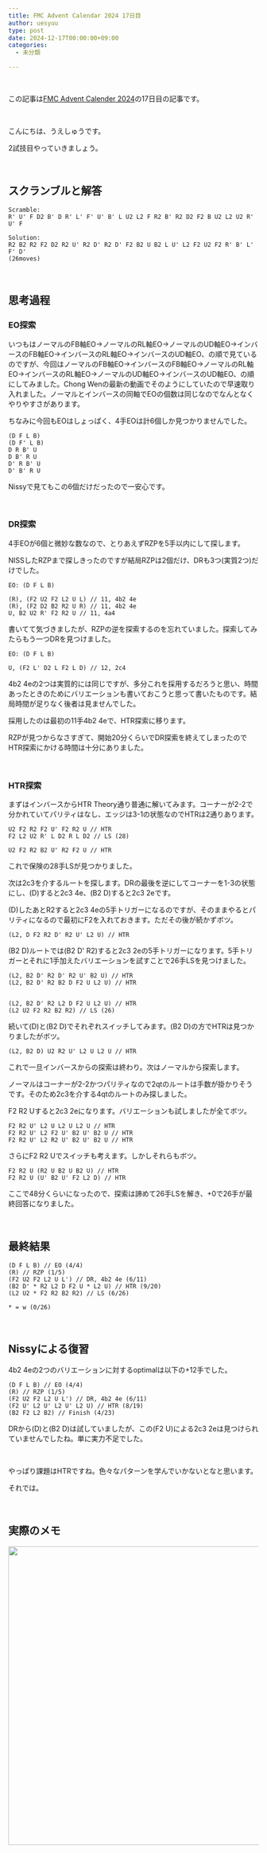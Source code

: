 ```yaml
---
title: FMC Advent Calendar 2024 17日目
author: uesyuu
type: post
date: 2024-12-17T00:00:00+09:00
categories:
  - 未分類

---
```

&nbsp;

この記事は[FMC Advent Calender 2024](https://adventar.org/calendars/10322)の17日目の記事です。

&nbsp;

こんにちは、うえしゅうです。

2試技目やっていきましょう。

&nbsp;

## スクランブルと解答

```
Scramble:
R' U' F D2 B' D R' L' F' U' B' L U2 L2 F R2 B' R2 D2 F2 B U2 L2 U2 R' U' F
```
```
Solution:
R2 B2 R2 F2 D2 R2 U' R2 D' R2 D' F2 B2 U B2 L U' L2 F2 U2 F2 R' B' L' F' D'
(26moves)
```

&nbsp;

## 思考過程

### EO探索

いつもはノーマルのFB軸EO→ノーマルのRL軸EO→ノーマルのUD軸EO→インバースのFB軸EO→インバースのRL軸EO→インバースのUD軸EO、の順で見ているのですが、今回はノーマルのFB軸EO→インバースのFB軸EO→ノーマルのRL軸EO→インバースのRL軸EO→ノーマルのUD軸EO→インバースのUD軸EO、の順にしてみました。Chong Wenの最新の動画でそのようにしていたので早速取り入れました。ノーマルとインバースの同軸でEOの個数は同じなのでなんとなくやりやすさがあります。

ちなみに今回もEOはしょっぱく、4手EOは計6個しか見つかりませんでした。

```
(D F L B)
(D F' L B)
D R B' U
D B' R U
D' R B' U
D' B' R U
```

Nissyで見てもこの6個だけだったので一安心です。

&nbsp;

### DR探索

4手EOが6個と微妙な数なので、とりあえずRZPを5手以内にして探します。

NISSしたRZPまで探しきったのですが結局RZPは2個だけ、DRも3つ(実質2つ)だけでした。

```
EO: (D F L B)

(R), (F2 U2 F2 L2 U L) // 11, 4b2 4e
(R), (F2 D2 B2 R2 U R) // 11, 4b2 4e
U, B2 U2 R' F2 R2 U // 11, 4a4
```

書いてて気づきましたが、RZPの逆を探索するのを忘れていました。探索してみたらもう一つDRを見つけました。

```
EO: (D F L B)

U, (F2 L' D2 L F2 L D) // 12, 2c4
```

4b2 4eの2つは実質的には同じですが、多分これを採用するだろうと思い、時間あったときのためにバリエーションも書いておこうと思って書いたものです。結局時間が足りなく後者は見ませんでした。

採用したのは最初の11手4b2 4eで、HTR探索に移ります。

RZPが見つからなさすぎて、開始20分くらいでDR探索を終えてしまったのでHTR探索にかける時間は十分にありました。

&nbsp;

### HTR探索

まずはインバースからHTR Theory通り普通に解いてみます。コーナーが2-2で分かれていてパリティはなし、エッジは3-1の状態なのでHTRは2通りあります。

```
U2 F2 R2 F2 U' F2 R2 U // HTR
F2 L2 U2 R' L D2 R L D2 // LS (28)

U2 F2 R2 B2 U' R2 F2 U // HTR
```

これで保険の28手LSが見つかりました。

次は2c3を介するルートを探します。DRの最後を逆にしてコーナーを1-3の状態にし、(D)すると2c3 4e、(B2 D)すると2c3 2eです。

(D)したあとR2すると2c3 4eの5手トリガーになるのですが、そのままやるとパリティになるので最初にF2を入れておきます。ただその後が続かずボツ。

```
(L2, D F2 R2 D' R2 U' L2 U) // HTR
```

(B2 D)ルートでは(B2 D' R2)すると2c3 2eの5手トリガーになります。5手トリガーとそれに1手加えたバリエーションを試すことで26手LSを見つけました。

```
(L2, B2 D' R2 D' R2 U' B2 U) // HTR
(L2, B2 D' R2 B2 D F2 U L2 U) // HTR


(L2, B2 D' R2 L2 D F2 U L2 U) // HTR
(L2 U2 F2 R2 B2 R2) // LS (26)
```

続いて(D)と(B2 D)でそれぞれスイッチしてみます。(B2 D)の方でHTRは見つかりましたがボツ。

```
(L2, B2 D) U2 R2 U' L2 U L2 U // HTR
```

これで一旦インバースからの探索は終わり。次はノーマルから探索します。

ノーマルはコーナーが2-2かつパリティなので2qtのルートは手数が掛かりそうです。そのため2c3を介する4qtのルートのみ探しました。

F2 R2 Uすると2c3 2eになります。バリエーションも試しましたが全てボツ。

```
F2 R2 U' L2 U L2 U L2 U // HTR
F2 R2 U' L2 F2 U' B2 U' B2 U // HTR
F2 R2 U' L2 R2 U' B2 U' B2 U // HTR
```

さらにF2 R2 Uでスイッチも考えます。しかしそれらもボツ。

```
F2 R2 U (R2 U B2 U B2 U) // HTR
F2 R2 U (U' B2 U' F2 L2 D) // HTR
```

ここで48分くらいになったので、探索は諦めて26手LSを解き、+0で26手が最終回答になりました。

&nbsp;

## 最終結果

```
(D F L B) // EO (4/4)
(R) // RZP (1/5)
(F2 U2 F2 L2 U L') // DR, 4b2 4e (6/11)
(B2 D' * R2 L2 D F2 U * L2 U) // HTR (9/20)
(L2 U2 * F2 R2 B2 R2) // LS (6/26)

* = w (0/26)
```

&nbsp;

## Nissyによる復習

4b2 4eの2つのバリエーションに対するoptimalは以下の+12手でした。

```
(D F L B) // EO (4/4)
(R) // RZP (1/5)
(F2 U2 F2 L2 U L') // DR, 4b2 4e (6/11)
(F2 U' L2 U' L2 U' L2 U) // HTR (8/19)
(B2 F2 L2 B2) // Finish (4/23)
```

DRから(D)と(B2 D)は試していましたが、この(F2 U)による2c3 2eは見つけられていませんでしたね。単に実力不足でした。

&nbsp;

やっぱり課題はHTRですね。色々なパターンを学んでいかないとなと思います。

それでは。

&nbsp;

## 実際のメモ

<img src="/images/2024/12/fmc-advent-calender-2024-2-1.jpg" width="600" />
